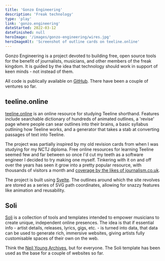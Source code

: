 ```yaml
---
title: 'Gonzo Engineering'
description: 'Freak technology'
type: 'play'
link: 'gonzo.engineering'
dateStarted: 2022-03-12
dateFinished: null
heroImage: '/images/gonzo-engineering/wires.jpg'
heroImageAlt: 'Screenshot of outline cards on teeline.online'
---
```


Gonzo Engineering is a project devoted to building free, open source tools for the benefit of journalists, musicians, and other members of the freak kingdom. It is guided by the idea that technology should work in support of keen minds - not instead of them.

All code is publically available on [GitHub](https://github.com/gonzo-engineering). There have been a couple of ventures so far.

## teeline.online

[teeline.online](https://teeline.online) is an online resource for studying Teeline shorthand. Features include searchable dictionary of hundreds of animated outlines, a 'revise' page where people can sear outlines into their brains, a basic syllabus outlining how Teeline works, and a generator that takes a stab at converting passages of text into Teeline.

The project was partially inspired by my old revision cards from when I was studying for my NCTJ diploma. Free online resources for learning Teeline seemed few and far between so once I'd cut my teeth as a software engineer I decided to try making one myself. Tinkering with it on and off over the years has seen it grow into a pretty popular resource, with thousands of visitors a month and [coverage by the likes of journalism.co.uk](https://www.journalism.co.uk/news/tool-for-journalists-teeline-online-for-learning-and-practicing-shorthand/s2/a970926/).

The project is built using [Svelte](https://svelte.dev/). The outlines around which the site revolves are stored as a series of SVG path coordinates, allowing for snazzy features like animation and reusability.

## Soli

[Soli](https://github.com/gonzo-engineering/soli) is a collection of tools and templates intended to empower musicians to create unique, independent online presences. The idea is that if essential info - artist details, releases, lyrics, gigs, etc. - is turned into data, that data can be used to generate rich, immersive websites, giving artists fully customisable spaces of their own on the web.

Think the [Neil Young Archives](https://neilyoungarchives.com/), but for everyone. The Soli template has been used as the base for a couple of websites so far.
